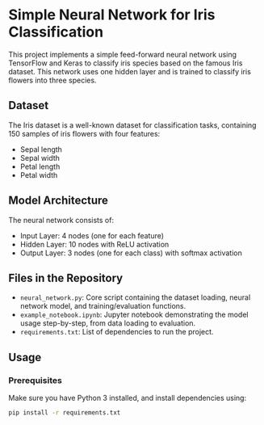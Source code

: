 # Simple Neural Network for Iris Classification

This project implements a simple feed-forward neural network using TensorFlow and Keras to classify iris species based on the famous Iris dataset. This network uses one hidden layer and is trained to classify iris flowers into three species.

## Dataset
The Iris dataset is a well-known dataset for classification tasks, containing 150 samples of iris flowers with four features:
- Sepal length
- Sepal width
- Petal length
- Petal width

## Model Architecture
The neural network consists of:
- Input Layer: 4 nodes (one for each feature)
- Hidden Layer: 10 nodes with ReLU activation
- Output Layer: 3 nodes (one for each class) with softmax activation

## Files in the Repository
- `neural_network.py`: Core script containing the dataset loading, neural network model, and training/evaluation functions.
- `example_notebook.ipynb`: Jupyter notebook demonstrating the model usage step-by-step, from data loading to evaluation.
- `requirements.txt`: List of dependencies to run the project.
  
## Usage

### Prerequisites
Make sure you have Python 3 installed, and install dependencies using:
```bash
pip install -r requirements.txt

